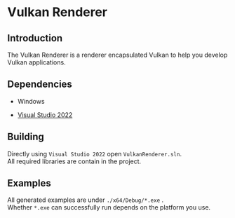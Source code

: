 # Vulkan Renderer

## Introduction
The Vulkan Renderer is a renderer encapsulated Vulkan to help you develop Vulkan applications.

## Dependencies

* Windows

* [Visual Studio 2022](https://visualstudio.microsoft.com/)

## Building
Directly using `Visual Studio 2022` open `VulkanRenderer.sln`.  
All required libraries are contain in the project.

## Examples

All generated examples are under `./x64/Debug/*.exe` .  
Whether `*.exe` can successfully run depends on the platform you use.  


